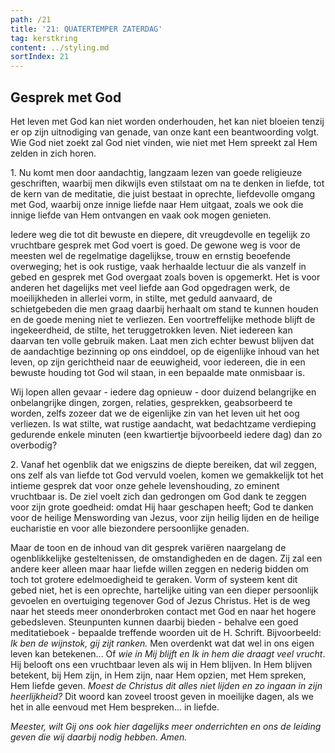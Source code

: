 ```yaml
---
path: /21
title: '21: QUATERTEMPER ZATERDAG'
tag: kerstkring
content: ../styling.md
sortIndex: 21
---
```


## Gesprek met God

Het leven met God kan niet worden onderhouden, het kan niet bloeien tenzij er op zijn uitnodiging van genade, van onze kant een beantwoording volgt. Wie God niet zoekt zal God niet vinden, wie niet met Hem spreekt zal Hem zelden in zich horen.

1\. Nu komt men door aandachtig, langzaam lezen van goede religieuze geschriften, waarbij men dikwijls even stilstaat om na te denken in liefde, tot de kern van de meditatie, die juist bestaat in oprechte, liefdevolle omgang met God, waarbij onze innige liefde naar Hem uitgaat, zoals we ook die innige liefde van Hem ontvangen en vaak ook mogen genieten.

Iedere weg die tot dit bewuste en diepere, dit vreugdevolle en tegelijk zo vruchtbare gesprek met God voert is goed. De gewone weg is voor de meesten wel de regelmatige dagelijkse, trouw en ernstig beoefende overweging; het is ook rustige, vaak herhaalde lectuur die als vanzelf in gebed en gesprek met God overgaat zoals boven is opgemerkt. Het is voor anderen het dagelijks met veel liefde aan God opgedragen werk, de moeilijkheden in allerlei vorm, in stilte, met geduld aanvaard, de schietgebeden die men graag daarbij herhaalt om stand te kunnen houden en de goede mening niet te verliezen. Een voortreffelijke methode blijft de ingekeerdheid, de stilte, het teruggetrokken leven. Niet iedereen kan daarvan ten volle gebruik maken. Laat men zich echter bewust blijven dat de aandachtige bezinning op ons einddoel, op de eigenlijke inhoud van het leven, op zijn gerichtheid naar de eeuwigheid, voor iedereen, die in een bewuste houding tot God wil staan, in een bepaalde mate onmisbaar is.

Wij lopen allen gevaar - iedere dag opnieuw - door duizend belangrijke en onbelangrijke dingen, zorgen, relaties, gesprekken, geabsorbeerd te worden, zelfs zozeer dat we de eigenlijke zin van het leven uit het oog verliezen. Is wat stilte, wat rustige aandacht, wat bedachtzame verdieping gedurende enkele minuten (een kwartiertje bijvoorbeeld iedere dag) dan zo overbodig?

2\. Vanaf het ogenblik dat we enigszins de diepte bereiken, dat wil zeggen, ons zelf als van liefde tot God vervuld voelen, komen we gemakkelijk tot het intieme gesprek dat voor onze gehele levenshouding, zo eminent vruchtbaar is. De ziel voelt zich dan gedrongen om God dank te zeggen voor zijn grote goedheid: omdat Hij haar geschapen heeft; God te danken voor de heilige Menswording van Jezus, voor zijn heilig lijden en de heilige eucharistie en voor alle biezondere persoonlijke genaden.

Maar de toon en de inhoud van dit gesprek variëren naargelang de ogenblikkelijke gesteltenissen, de omstandigheden en de dagen. Zij zal een andere keer alleen maar haar liefde willen zeggen en nederig bidden om toch tot grotere edelmoedigheid te geraken.
Vorm of systeem kent dit gebed niet, het is een oprechte, hartelijke uiting van een dieper persoonlijk gevoelen en overtuiging tegenover God of Jezus Christus. Het is de weg naar het steeds meer ononderbroken contact met God en naar het hogere gebedsleven. Steunpunten kunnen daarbij bieden - behalve een goed meditatieboek - bepaalde treffende woorden uit de H. Schrift. Bijvoorbeeld: _Ik ben de wijnstok, gij zijt ranken._ Men overdenkt wat dat wel in ons eigen leven kan betekenen... Of _wie in Mij blijft en Ik in hem die draagt veel vrucht_. Hij belooft ons een vruchtbaar leven als wij in Hem blijven. In Hem blijven betekent, bij Hem zijn, in Hem zijn, naar Hem opzien, met Hem spreken, Hem liefde geven. _Moest de Christus dit alles niet lijden en zo ingaan in zijn heerlijkheid?_ Dit woord kan zoveel troost geven in moeilijke dagen, als we het in alle eenvoud met Hem bespreken... in liefde.

_Meester, wilt Gij ons ook hier dagelijks meer onderrichten en ons de leiding geven die wij daarbij nodig hebben. Amen._
